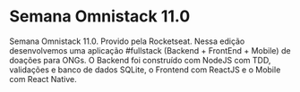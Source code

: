 # Semana Omnistack 11.0

Semana Omnistack 11.0. Provido pela Rocketseat. Nessa edição desenvolvemos uma aplicação #fullstack (Backend + FrontEnd + Mobile) de doações para ONGs. O Backend foi construído com NodeJS com TDD, validações e banco de dados SQLite, o Frontend com ReactJS e o Mobile com React Native.

